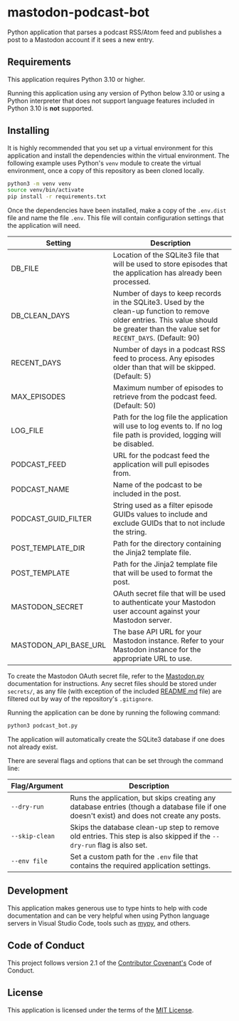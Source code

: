 # mastodon-podcast-bot

Python application that parses a podcast RSS/Atom feed and publishes a post to a Mastodon account if it sees a new entry.

## Requirements

This application requires Python 3.10 or higher.

Running this application using any version of Python below 3.10 or using a Python interpreter that does not support language features included in Python 3.10 is **not** supported.

## Installing

It is highly recommended that you set up a virtual environment for this application and install the dependencies within the virtual environment. The following example uses Python's `venv` module to create the virtual environment, once a copy of this repository as been cloned locally.

```bash
python3 -m venv venv
source venv/bin/activate
pip install -r requirements.txt
```

Once the dependencies have been installed, make a copy of the `.env.dist` file and name the file `.env`. This file will contain configuration settings that the application will need.

| Setting | Description |
|---------|-------------|
| DB_FILE | Location of the SQLite3 file that will be used to store episodes that the application has already been processed. |
| DB_CLEAN_DAYS | Number of days to keep records in the SQLite3. Used by the clean-up function to remove older entries. This value should be greater than the value set for `RECENT_DAYS`. (Default: 90) |
| RECENT_DAYS | Number of days in a podcast RSS feed to process. Any episodes older than that will be skipped. (Default: 5) |
| MAX_EPISODES | Maximum number of episodes to retrieve from the podcast feed. (Default: 50) |
| LOG_FILE | Path for the log file the application will use to log events to. If no log file path is provided, logging will be disabled. |
| PODCAST_FEED | URL for the podcast feed the application will pull episodes from. |
| PODCAST_NAME | Name of the podcast to be included in the post. |
| PODCAST_GUID_FILTER | String used as a filter episode GUIDs values to include and exclude GUIDs that to not include the string. |
| POST_TEMPLATE_DIR | Path for the directory containing the Jinja2 template file. |
| POST_TEMPLATE | Path for the Jinja2 template file that will be used to format the post. |
| MASTODON_SECRET | OAuth secret file that will be used to authenticate your Mastodon user account against your Mastodon server. |
| MASTODON_API_BASE_URL | The base API URL for your Mastodon instance. Refer to your Mastodon instance for the appropriate URL to use. |

To create the Mastodon OAuth secret file, refer to the [Mastodon.py](https://mastodonpy.readthedocs.io/en/stable/) documentation for instructions. Any secret files should be stored under `secrets/`, as any file (with exception of the included [README.md](secrets/README.md) file) are filtered out by way of the repository's `.gitignore`.

Running the application can be done by running the following command:

```bash
python3 podcast_bot.py
```

The application will automatically create the SQLite3 database if one does not already exist.

There are several flags and options that can be set through the command line:

| Flag/Argument | Description |
|---------------|-------------|
| `--dry-run` | Runs the application, but skips creating any database entries (though a database file if one doesn't exist) and does not create any posts. |
| `--skip-clean` | Skips the database clean-up step to remove old entries. This step is also skipped if the `--dry-run` flag is also set. |
| `--env file` | Set a custom path for the `.env` file that contains the required application settings. |

## Development

This application makes generous use to type hints to help with code documentation and can be very helpful when using Python language servers in Visual Studio Code, tools such as [mypy](http://mypy-lang.org), and others.

## Code of Conduct

This project follows version 2.1 of the [Contributor Covenant's](https://www.contributor-covenant.org) Code of Conduct.

## License

This application is licensed under the terms of the [MIT License](LICENSE).
